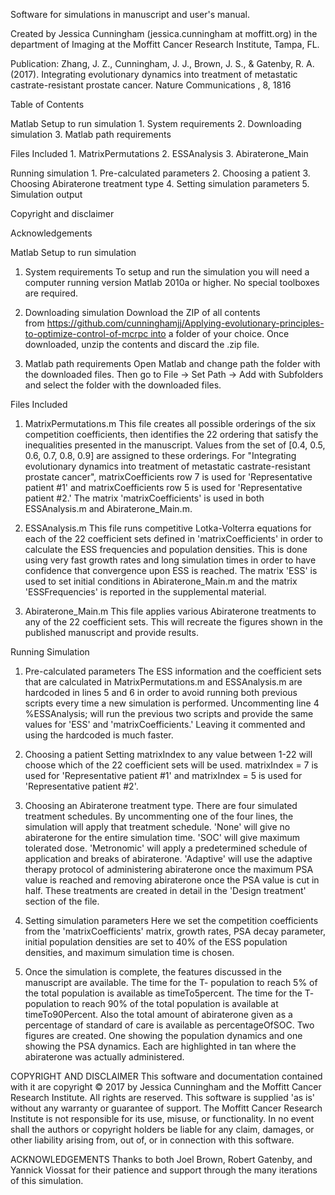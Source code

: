 Software for simulations in manuscript and user's manual.

Created by Jessica Cunningham (jessica.cunningham at moffitt.org) in the department of Imaging at the Moffitt Cancer Research Institute, Tampa, FL.

Publication: Zhang, J. Z., Cunningham, J. J., Brown, J. S., & Gatenby, R. A. (2017). Integrating evolutionary dynamics into treatment of metastatic castrate-resistant prostate cancer. Nature Communications , 8, 1816

Table of Contents

Matlab Setup to run simulation
	1.	System requirements
	2.	Downloading simulation
	3.	Matlab path requirements

Files Included
	1. 	MatrixPermutations
	2. 	ESSAnalysis
	3. 	Abiraterone_Main

Running simulation
	1. 	Pre-calculated parameters
	2.	Choosing a patient
	3. 	Choosing Abiraterone treatment type
	4. 	Setting simulation parameters
	5.	Simulation output

Copyright and disclaimer

Acknowledgements


Matlab Setup to run simulation

1. System requirements
To setup and run the simulation you will need a computer running version Matlab 2010a or higher. No special toolboxes are required.

2. Downloading simulation
Download the ZIP of all contents from https://github.com/cunninghamjj/Applying-evolutionary-principles-to-optimize-control-of-mcrpc into a folder of your choice. Once downloaded, unzip the contents and discard the .zip file.

3. Matlab path requirements
Open Matlab and change path the folder with the downloaded files. Then go to File -> Set Path -> Add with Subfolders and select the folder with the downloaded files. 


Files Included

1. MatrixPermutations.m
This file creates all possible orderings of the six competition coefficients, then identifies the 22 ordering that satisfy the inequalities presented in the manuscript. Values from the set of [0.4, 0.5, 0.6, 0.7, 0.8, 0.9] are assigned to these orderings. For "Integrating evolutionary dynamics into treatment of metastatic castrate-resistant prostate cancer", matrixCoefficients row 7 is used for 'Representative patient #1' and matrixCoefficients row 5 is used for 'Representative patient #2.' The matrix 'matrixCoefficients' is used in both ESSAnalysis.m and Abiraterone_Main.m. 

2. ESSAnalysis.m
This file runs competitive Lotka-Volterra equations for each of the 22 coefficient sets defined in 'matrixCoefficients' in order to calculate the ESS frequencies and population densities. This is done using very fast growth rates and long simulation times in order to have confidence that convergence upon ESS is reached. The matrix 'ESS' is used to set initial conditions in Abiraterone_Main.m and the matrix 'ESSFrequencies' is reported in the supplemental material. 

3. Abiraterone_Main.m
This file applies various Abiraterone treatments to any of the 22 coefficient sets. This will recreate the figures shown in the published manuscript and provide results. 


Running Simulation

1. Pre-calculated parameters
The ESS information and the coefficient sets that are calculated in MatrixPermutations.m and ESSAnalysis.m are hardcoded in lines 5 and 6 in order to avoid running both previous scripts every time a new simulation is performed. Uncommenting line 4 %ESSAnalysis; will run the previous two scripts and provide the same values for 'ESS' and 'matrixCoefficients.' Leaving it commented and using the hardcoded is much faster. 

2. Choosing a patient
Setting matrixIndex to any value between 1-22 will choose which of the 22 coefficient sets will be used. matrixIndex = 7 is used for 'Representative patient #1' and matrixIndex = 5 is used for 'Representative patient #2'. 

3. Choosing an Abiraterone treatment type. 
There are four simulated treatment schedules. By uncommenting one of the four lines, the simulation will apply that treatment schedule. 'None' will give no abiraterone for the entire simulation time. 'SOC' will give maximum tolerated dose. 'Metronomic' will apply a predetermined schedule of application and breaks of abiraterone. 'Adaptive' will use the adaptive therapy protocol of administering abiraterone once the maximum PSA value is reached and removing abiraterone once the PSA value is cut in half. These treatments are created in detail in the 'Design treatment' section of the file. 

4. Setting simulation parameters
Here we set the competition coefficients from the 'matrixCoefficients' matrix, growth rates, PSA decay parameter, initial population densities are set to 40% of the ESS population densities, and maximum simulation time is chosen.

5. Once the simulation is complete, the features discussed in the manuscript are available. The time for the T- population to reach 5% of the total population is available as timeTo5percent. The time for the T- population to reach 90% of the total population is available at timeTo90Percent. Also the total amount of abiraterone given as a percentage of standard of care is available as percentageOfSOC. Two figures are created. One showing the population dynamics and one showing the PSA dynamics. Each are highlighted in tan where the abiraterone was actually administered. 


COPYRIGHT AND DISCLAIMER
This software and documentation contained with it are copyright © 2017 by Jessica Cunningham and the Moffitt Cancer Research Institute. All rights are reserved.
This software is supplied 'as is' without any warranty or guarantee of support. The Moffitt Cancer Research Institute is not responsible for its use, misuse, or functionality. In no event shall the authors or copyright holders be liable for any claim, damages, or other liability arising from, out of, or in connection with this software.

ACKNOWLEDGEMENTS
Thanks to both Joel Brown, Robert Gatenby, and Yannick Viossat for their patience and support through the many iterations of this simulation.

		 

